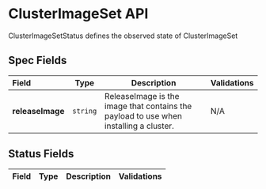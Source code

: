 # ClusterImageSet API

ClusterImageSetStatus defines the observed state of ClusterImageSet

## Spec Fields

| Field | Type | Description | Validations |
|:---|---|---|---|
|  **releaseImage** | `string` | ReleaseImage is the image that contains the payload to use when installing a cluster. | N/A |
## Status Fields

| Field | Type | Description | Validations |
|:---|---|---|---|
